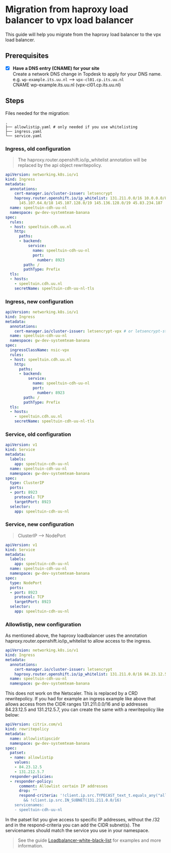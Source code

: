# Migration from haproxy load balancer to vpx load balancer
 This guide will help you migrate from the haproxy load balancer to the vpx load balancer.

## Prerequisites

- [x] **Have a DNS entry (CNAME) for your site**  
  Create a network DNS change in Topdesk to apply for your DNS name.  
  e.g. `wp-example.its.uu.nl` --> `vpx-cl01.cp.its.uu.nl`  
  CNAME wp-example.its.uu.nl (vpx-cl01.cp.its.uu.nl)

## Steps

Files needed for the migration:
```code
.
├── allowlistip.yaml # only needed if you use whitelisting
├── ingress.yaml
└── service.yaml
```

### Ingress, old configuration
> The haproxy.router.openshift.io/ip_whitelist annotation will be replaced by the api object rewritepolicy.

```yaml
apiVersion: networking.k8s.io/v1
kind: Ingress
metadata:
  annotations:
    cert-manager.io/cluster-issuer: letsencrypt
    haproxy.router.openshift.io/ip_whitelist: 131.211.0.0/16 10.0.0.0/8 172.16.0.0/12
      145.107.64.0/18 145.107.128.0/19 145.136.128.0/19 45.83.234.187
  name: speeltuin-cdh-uu-nl
  namespace: gw-dev-systemteam-banana
spec:
  rules:
  - host: speeltuin.cdh.uu.nl
    http:
      paths:
      - backend:
          service:
            name: speeltuin-cdh-uu-nl
            port:
              number: 8923
        path: /
        pathType: Prefix
  tls:
  - hosts:
    - speeltuin.cdh.uu.nl
    secretName: speeltuin-cdh-uu-nl-tls
```

### Ingress, new configuration
```yaml
apiVersion: networking.k8s.io/v1
kind: Ingress
metadata:
  annotations:
    cert-manager.io/cluster-issuer: letsencrypt-vpx # or letsencrypt-staging-vpx, for prd use harica
  name: speeltuin-cdh-uu-nl
  namespace: gw-dev-systemteam-banana
spec:
  ingressClassName: nsic-vpx
  rules:
  - host: speeltuin.cdh.uu.nl
    http:
      paths:
      - backend:
          service:
            name: speeltuin-cdh-uu-nl
            port:
              number: 8923
        path: /
        pathType: Prefix
  tls:
  - hosts:
    - speeltuin.cdh.uu.nl
    secretName: speeltuin-cdh-uu-nl-tls
```

### Service, old configuration

```yaml
apiVersion: v1
kind: Service
metadata:
  labels:
    app: speeltuin-cdh-uu-nl
  name: speeltuin-cdh-uu-nl
  namespace: gw-dev-systemteam-banana
spec:
  type: ClusterIP
  ports:
  - port: 8923
    protocol: TCP
    targetPort: 8923
  selector:
    app: speeltuin-cdh-uu-nl
```

### Service, new configuration
> ClusterIP --> NodePort

```yaml
apiVersion: v1
kind: Service
metadata:
  labels:
    app: speeltuin-cdh-uu-nl
  name: speeltuin-cdh-uu-nl
  namespace: gw-dev-systemteam-banana
spec:
  type: NodePort
  ports:
  - port: 8923
    protocol: TCP
    targetPort: 8923
  selector:
    app: speeltuin-cdh-uu-nl
```

### Allowlistip, new configuration

As mentioned above, the haproxy loadbalancer uses the annotation haproxy.router.openshift.io/ip_whitelist to allow access to the ingress.

```yaml
apiVersion: networking.k8s.io/v1
kind: Ingress
metadata:
  annotations:
    cert-manager.io/cluster-issuer: letsencrypt
    haproxy.router.openshift.io/ip_whitelist: 131.211.0.0/16 84.23.12.5 131.212.5.7
  name: speeltuin-cdh-uu-nl
  namespace: gw-dev-systemteam-banana
```

This does not work on the Netscaler. This is replaced by a CRD rewritepolicy. If you had for example an ingress example like above that allows access
from the CIDR ranges 131.211.0.0/16 and ip addresses 84.23.12.5 and 131.212.5.7, you can create the same with a rewritepolicy like below:

```yaml
apiVersion: citrix.com/v1
kind: rewritepolicy
metadata:
  name: allowlistipscidr
  namespace: gw-dev-systemteam-banana
spec:
  patset:
  - name: allowlistip
    values:
    - 84.23.12.5
    - 131.212.5.7
  responder-policies:
  - responder-policy:
      comment: Allowlist certain IP addresses
      drop: ""
      respond-criteria: '!client.ip.src.TYPECAST_text_t.equals_any("allowlistip")
        && !client.ip.src.IN_SUBNET(131.211.0.0/16)
    servicenames:
    - speeltuin-cdh-uu-nl
```

In the patset list you give access to specific IP addresses, without the /32 and in the respond-criteria you can add the CIDR subnet(s).
The servicenames should match the service you use in your namespace.

> See the guide [Loadbalancer-white-black-list](loadbalancer-white-black-list.md) for examples and more information.


